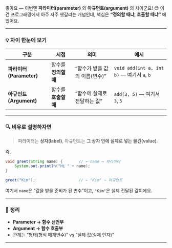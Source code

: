 좋아요 — 이번엔 **파라미터(parameter)** 와 **아규먼트(argument)** 의 차이군요! 😊
이건 프로그래밍에서 아주 자주 헷갈리는 개념인데, 핵심은 **“정의할 때냐, 호출할 때냐”** 에 있어요.

---

### 💡 차이 한눈에 보기

| 구분                  | 시점            | 의미                 | 예시                                      |
| ------------------- | ------------- | ------------------ | --------------------------------------- |
| **파라미터(Parameter)** | 함수를 **정의할 때** | “함수가 받을 값의 이름(변수)” | `void add(int a, int b)` — 여기서 `a`, `b` |
| **아규먼트(Argument)**  | 함수를 **호출할 때** | “함수에 실제로 전달하는 값”   | `add(3, 5)` — 여기서 `3`, `5`              |

---

### 🔍 비유로 설명하자면

> 파라미터는 **상자(label)**,
> 아규먼트는 **그 상자 안에 실제로 넣는 물건(value)**.

즉,

```java
void greet(String name) {       // ← name → 파라미터
    System.out.println("Hi " + name);
}

greet("Kim");                   // ← "Kim" → 아규먼트
```

여기서 `name`은 “값을 받을 준비가 된 변수”이고,
`"Kim"`은 실제 전달된 값이에요.

---

### 💬 정리

* **Parameter → 함수 선언부**
* **Argument → 함수 호출부**
* 관계는 “형태(형식 매개변수)” vs “실제 값(실제 인자)”

---

